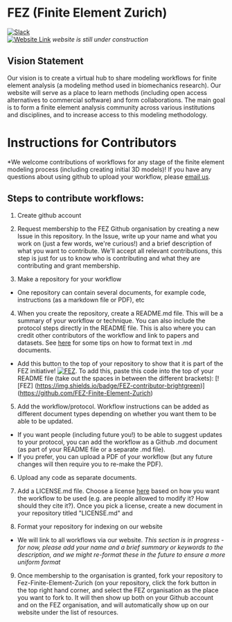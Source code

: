 # FEZ (Finite Element Zurich)
[![Slack](https://img.shields.io/badge/Slack-4A154B?style=for-the-badge&logo=slack&logoColor=white)](https://join.slack.com/t/finiteelementzurich/shared_invite/zt-lx6ns6fb-_YBEaCm_tuOz_UfZzNRiwg)     
[![Website Link](https://img.shields.io/badge/FEZ-website-brightgreen)](https://joyceykao.github.io/advlanding/index.html) *website is still under construction*



Vision Statement
- 

Our vision is to create a virtual hub to share modeling workflows for finite element analysis (a modeling method used in biomechanics research). Our website will serve as a place to learn methods (including open access alternatives to commercial software) and form collaborations. The main goal is to form a finite element analysis community across various institutions and disciplines, and to increase access to this modeling methodology. 


# Instructions for Contributors  

*We welcome contributions of workflows for any stage of the finite element modeling process (including creating initial 3D models)! If you have any questions about using github to upload your workflow, please [email us](fezurich@gmail.com).

## Steps to contribute workflows:
1. Create github account   

2. Request membership to the FEZ Github organisation by creating a new Issue in this repository. In the Issue, write up your name and what you work on (just a few words, we're curious!) and a brief description of what you want to contribute. We'll accept all relevant contributions, this step is just for us to know who is contributing and what they are contributing and grant membership.

3. Make a repository for your workflow   
  - One repository can contain several documents, for example code, instructions (as a markdown file or PDF), etc  

4. When you create the repository, create a README.md file. This will be a summary of your workflow or technique. You can also include the protocol steps directly in the README file. This is also where you can credit other contributors of the workflow and link to papers and datasets. See [here](https://docs.github.com/en/github/writing-on-github/basic-writing-and-formatting-syntax) for some tips on how to format text in .md documents.
  - Add this button to the top of your repository to show that it is part of the FEZ initiative! [![FEZ](https://img.shields.io/badge/FEZ-contributor-brightgreen)](https://github.com/FEZ-Finite-Element-Zurich). To add this, paste this code into the top of your README file (take out the spaces in between the different brackets): [![FEZ] (https://img.shields.io/badge/FEZ-contributor-brightgreen)] (https://github.com/FEZ-Finite-Element-Zurich)

5. Add the workflow/protocol. Workflow instructions can be added as different document types depending on whether you want them to be able to be updated. 
  - If you want people (including future you!) to be able to suggest updates to your protocol, you can add the workflow as a Github .md document (as part of your README file or a separate .md file). 
  - If you prefer, you can upload a PDF of your workflow (but any future changes will then require you to re-make the PDF).
  
6. Upload any code as separate documents.

7. Add a LICENSE.md file. Choose a license [here](https://choosealicense.com/) based on how you want the workflow to be used (e.g. are people allowed to modify it? How should they cite it?). Once you pick a license, create a new document in your repository titled "LICENSE.md" and 
  
8. Format your repository for indexing on our website  
  - We will link to all workflows via our website. *This section is in progress - for now, please add your name and a brief summary or keywords to the description, and we might re-format these in the future to ensure a more uniform format*
 
9. Once membership to the organisation is granted, fork your repository to Fez-Finite-Element-Zurich (on your repository, click the fork button in the top right hand corner, and select the FEZ organisation as the place you want to fork to. It will then show up both on your Github account and on the FEZ organisation, and will automatically show up on our website under the list of resources. 

